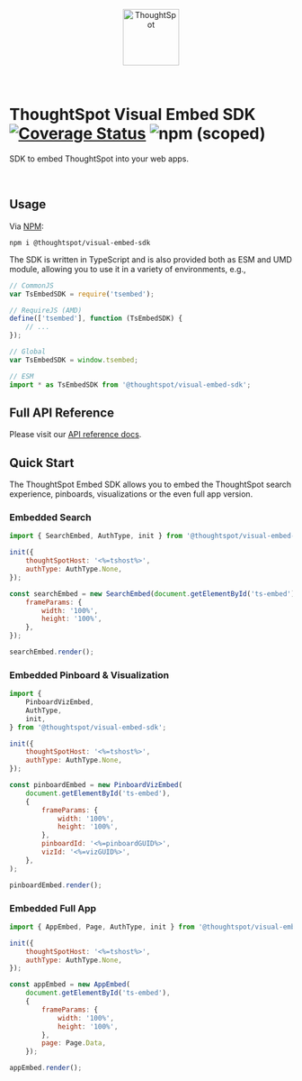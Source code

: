 
<p align="center">
    <img src="https://raw.githubusercontent.com/thoughtspot/visual-embed-sdk/main/static/doc-images/images/TS-Logo-black-no-bg.svg" width=100 align="center" alt="ThoughtSpot" />
</p>

<br/>

# ThoughtSpot Visual Embed SDK  [![Coverage Status](https://coveralls.io/repos/github/ts-blink/embed-sdk/badge.svg?branch=main)](https://coveralls.io/github/ts-blink/embed-sdk?branch=main) ![npm (scoped)](https://img.shields.io/npm/v/@thoughtspot/visual-embed-sdk?style=flat-square)

SDK to embed ThoughtSpot into your web apps.

<br/>

## Usage

Via [NPM](https://www.npmjs.com/package/@thoughtspot/visual-embed-sdk):

```
npm i @thoughtspot/visual-embed-sdk
```

The SDK is written in TypeScript and is also provided both as ESM and UMD module,
allowing you to use it in a variety of environments, e.g.,

```js
// CommonJS
var TsEmbedSDK = require('tsembed');

// RequireJS (AMD)
define(['tsembed'], function (TsEmbedSDK) {
    // ...
});

// Global
var TsEmbedSDK = window.tsembed;

// ESM
import * as TsEmbedSDK from '@thoughtspot/visual-embed-sdk';
```

## Full API Reference

Please visit our [API reference docs](https://docs.thoughtspot.com/visual-embed-sdk/typedoc/modules.html).


## Quick Start

The ThoughtSpot Embed SDK allows you to embed the ThoughtSpot search experience,
pinboards, visualizations or the even full app version.

### Embedded Search

```js
import { SearchEmbed, AuthType, init } from '@thoughtspot/visual-embed-sdk';

init({
    thoughtSpotHost: '<%=tshost%>',
    authType: AuthType.None,
});

const searchEmbed = new SearchEmbed(document.getElementById('ts-embed'), {
    frameParams: {
        width: '100%',
        height: '100%',
    },
});

searchEmbed.render();
```

### Embedded Pinboard & Visualization

```js
import {
    PinboardVizEmbed,
    AuthType,
    init,
} from '@thoughtspot/visual-embed-sdk';

init({
    thoughtSpotHost: '<%=tshost%>',
    authType: AuthType.None,
});

const pinboardEmbed = new PinboardVizEmbed(
    document.getElementById('ts-embed'),
    {
        frameParams: {
            width: '100%',
            height: '100%',
        },
        pinboardId: '<%=pinboardGUID%>',
        vizId: '<%=vizGUID%>',
    },
);

pinboardEmbed.render();
```

### Embedded Full App

```js
import { AppEmbed, Page, AuthType, init } from '@thoughtspot/visual-embed-sdk';

init({
    thoughtSpotHost: '<%=tshost%>',
    authType: AuthType.None,
});

const appEmbed = new AppEmbed(
    document.getElementById('ts-embed'),
    {
        frameParams: {
            width: '100%',
            height: '100%',
        },
        page: Page.Data,
    });

appEmbed.render();
```
